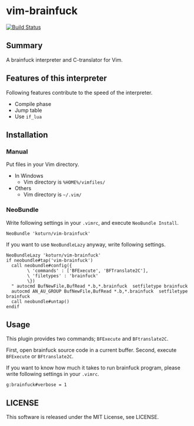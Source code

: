 vim-brainfuck
=============

[![Build Status](https://travis-ci.org/koturn/vim-brainfuck.png)](https://travis-ci.org/koturn/vim-brainfuck)


## Summary

A brainfuck interpreter and C-translator for Vim.


## Features of this interpreter

Following features contribute to the speed of the interpreter.

- Compile phase
- Jump table
- Use ```if_lua```


## Installation

### Manual

Put files in your Vim directory.

- In Windows
  - Vim directory is ```%HOME%/vimfiles/```
- Others
  - Vim directory is ```~/.vim/```


### NeoBundle

Write following settings in your ```.vimrc```, and execute ```NeoBundle Install```.

```vim
NeoBundle 'koturn/vim-brainfuck'
```

If you want to use ```NeoBundleLazy``` anyway, write following settings.

```vim
NeoBundleLazy 'koturn/vim-brainfuck'
if neobundle#tap('vim-brainfuck')
  call neobundle#config({
        \ 'commands' : ['BFExecute', 'BFTranslate2C'],
        \ 'filetypes' : 'brainfuck'
        \})
  " autocmd BufNewFile,BufRead *.b,*.brainfuck  setfiletype brainfuck
  autocmd AN_AU_GROUP BufNewFile,BufRead *.b,*.brainfuck  setfiletype brainfuck
  call neobundle#untap()
endif
```


## Usage

This plugin provides two commands; ```BFExecute``` and ```BFtranslate2C```.

First, open brainfuck source code in a current buffer.
Second, execute ```BFExecute``` or ```BFtranslate2C```.

If you want to know how much it takes to run brainfuck program, please write
following settings in your ```.vimrc```.

```vim
g:brainfuck#verbose = 1
```


## LICENSE

This software is released under the MIT License, see LICENSE.
